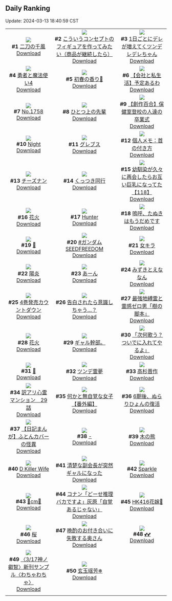 ## Daily Ranking
Update: 2024-03-13 18:40:59 CST

|      |      |      |
| :----: | :----: | :----: |
| ![](https://i.pixiv.re/c/240x480/img-master/img/2024/03/11/00/00/25/116810101_p0_master1200.jpg)<br>**#1** [二刀の千風](https://www.pixiv.net/artworks/116810101)<br>[Download](https://i.pixiv.re/img-original/img/2024/03/11/00/00/25/116810101_p0.jpg) | ![](https://i.pixiv.re/c/240x480/img-master/img/2024/03/13/13/26/26/116810175_p0_master1200.jpg)<br>**#2** [こういうコンセプトのフィギュアを作ってみたい（商品が継続したら）](https://www.pixiv.net/artworks/116810175)<br>[Download](https://i.pixiv.re/img-original/img/2024/03/13/13/26/26/116810175_p0.jpg) | ![](https://i.pixiv.re/c/240x480/img-master/img/2024/03/11/00/01/02/116810215_p0_master1200.jpg)<br>**#3** [1日ごとにデレが増えてくツンデレデレちゃん](https://www.pixiv.net/artworks/116810215)<br>[Download](https://i.pixiv.re/img-original/img/2024/03/11/00/01/02/116810215_p0.jpg) |
| ![](https://i.pixiv.re/c/240x480/img-master/img/2024/03/11/17/21/59/116826402_p0_master1200.jpg)<br>**#4** [勇者と魔法使い4](https://www.pixiv.net/artworks/116826402)<br>[Download](https://i.pixiv.re/img-original/img/2024/03/11/17/21/59/116826402_p0.jpg) | ![](https://i.pixiv.re/c/240x480/img-master/img/2024/03/11/16/41/54/116825583_p0_master1200.jpg)<br>**#5** [初春の香り🌸](https://www.pixiv.net/artworks/116825583)<br>[Download](https://i.pixiv.re/img-original/img/2024/03/11/16/41/54/116825583_p0.jpg) | ![](https://i.pixiv.re/c/240x480/img-master/img/2024/03/12/12/04/05/116848852_p0_master1200.jpg)<br>**#6** [【会社と私生活】予定あるわ](https://www.pixiv.net/artworks/116848852)<br>[Download](https://i.pixiv.re/img-original/img/2024/03/12/12/04/05/116848852_p0.jpg) |
| ![](https://i.pixiv.re/c/240x480/img-master/img/2024/03/11/00/00/06/116810011_p0_master1200.jpg)<br>**#7** [No.1758](https://www.pixiv.net/artworks/116810011)<br>[Download](https://i.pixiv.re/img-original/img/2024/03/11/00/00/06/116810011_p0.jpg) | ![](https://i.pixiv.re/c/240x480/img-master/img/2024/03/12/00/01/14/116838408_p0_master1200.jpg)<br>**#8** [ひとつ上の先輩](https://www.pixiv.net/artworks/116838408)<br>[Download](https://i.pixiv.re/img-original/img/2024/03/12/00/01/14/116838408_p0.jpg) | ![](https://i.pixiv.re/c/240x480/img-master/img/2024/03/11/19/16/42/116829137_p0_master1200.jpg)<br>**#9** [【創作百合】保健室登校の人達の卒業式](https://www.pixiv.net/artworks/116829137)<br>[Download](https://i.pixiv.re/img-original/img/2024/03/11/19/16/42/116829137_p0.jpg) |
| ![](https://i.pixiv.re/c/240x480/img-master/img/2024/03/11/00/20/43/116811075_p0_master1200.jpg)<br>**#10** [Night](https://www.pixiv.net/artworks/116811075)<br>[Download](https://i.pixiv.re/img-original/img/2024/03/11/00/20/43/116811075_p0.jpg) | ![](https://i.pixiv.re/c/240x480/img-master/img/2024/03/11/17/48/22/116826935_p0_master1200.jpg)<br>**#11** [グレブス](https://www.pixiv.net/artworks/116826935)<br>[Download](https://i.pixiv.re/img-original/img/2024/03/11/17/48/22/116826935_p0.jpg) | ![](https://i.pixiv.re/c/240x480/img-master/img/2024/03/12/06/00/05/116844223_p0_master1200.jpg)<br>**#12** [個人メモ：首の付き方](https://www.pixiv.net/artworks/116844223)<br>[Download](https://i.pixiv.re/img-original/img/2024/03/12/06/00/05/116844223_p0.jpg) |
| ![](https://i.pixiv.re/c/240x480/img-master/img/2024/03/12/21/28/37/116860822_p0_master1200.jpg)<br>**#13** [チーズナン](https://www.pixiv.net/artworks/116860822)<br>[Download](https://i.pixiv.re/img-original/img/2024/03/12/21/28/37/116860822_p0.jpg) | ![](https://i.pixiv.re/c/240x480/img-master/img/2024/03/11/00/30/04/116811392_p0_master1200.jpg)<br>**#14** [くっつき同行](https://www.pixiv.net/artworks/116811392)<br>[Download](https://i.pixiv.re/img-original/img/2024/03/11/00/30/04/116811392_p0.jpg) | ![](https://i.pixiv.re/c/240x480/img-master/img/2024/03/12/00/01/50/116838459_p0_master1200.jpg)<br>**#15** [幼馴染が久々に再会したらお互い巨乳になってた【118】](https://www.pixiv.net/artworks/116838459)<br>[Download](https://i.pixiv.re/img-original/img/2024/03/12/00/01/50/116838459_p0.jpg) |
| ![](https://i.pixiv.re/c/240x480/img-master/img/2024/03/11/00/00/25/116810098_p0_master1200.jpg)<br>**#16** [花火](https://www.pixiv.net/artworks/116810098)<br>[Download](https://i.pixiv.re/img-original/img/2024/03/11/00/00/25/116810098_p0.jpg) | ![](https://i.pixiv.re/c/240x480/img-master/img/2024/03/11/00/00/24/116810095_p0_master1200.jpg)<br>**#17** [Hunter](https://www.pixiv.net/artworks/116810095)<br>[Download](https://i.pixiv.re/img-original/img/2024/03/11/00/00/24/116810095_p0.jpg) | ![](https://i.pixiv.re/c/240x480/img-master/img/2024/03/11/20/14/24/116830728_p0_master1200.jpg)<br>**#18** [嗚呼、たぬきはもうだめです](https://www.pixiv.net/artworks/116830728)<br>[Download](https://i.pixiv.re/img-original/img/2024/03/11/20/14/24/116830728_p0.jpg) |
| ![](https://i.pixiv.re/c/240x480/img-master/img/2024/03/12/00/00/09/116838205_p0_master1200.jpg)<br>**#19** [💞](https://www.pixiv.net/artworks/116838205)<br>[Download](https://i.pixiv.re/img-original/img/2024/03/12/00/00/09/116838205_p0.jpg) | ![](https://i.pixiv.re/c/240x480/img-master/img/2024/03/12/00/53/37/116840118_p0_master1200.jpg)<br>**#20** [#ガンダムSEEDFREEDOM](https://www.pixiv.net/artworks/116840118)<br>[Download](https://i.pixiv.re/img-original/img/2024/03/12/00/53/37/116840118_p0.jpg) | ![](https://i.pixiv.re/c/240x480/img-master/img/2024/03/11/18/44/56/116828345_p0_master1200.jpg)<br>**#21** [女キラ](https://www.pixiv.net/artworks/116828345)<br>[Download](https://i.pixiv.re/img-original/img/2024/03/11/18/44/56/116828345_p0.jpg) |
| ![](https://i.pixiv.re/c/240x480/img-master/img/2024/03/12/00/00/23/116838278_p0_master1200.jpg)<br>**#22** [陽炎](https://www.pixiv.net/artworks/116838278)<br>[Download](https://i.pixiv.re/img-original/img/2024/03/12/00/00/23/116838278_p0.jpg) | ![](https://i.pixiv.re/c/240x480/img-master/img/2024/03/11/00/00/22/116810085_p0_master1200.jpg)<br>**#23** [あーん](https://www.pixiv.net/artworks/116810085)<br>[Download](https://i.pixiv.re/img-original/img/2024/03/11/00/00/22/116810085_p0.jpg) | ![](https://i.pixiv.re/c/240x480/img-master/img/2024/03/11/00/00/04/116809999_p0_master1200.jpg)<br>**#24** [みずきとえななん](https://www.pixiv.net/artworks/116809999)<br>[Download](https://i.pixiv.re/img-original/img/2024/03/11/00/00/04/116809999_p0.jpg) |
| ![](https://i.pixiv.re/c/240x480/img-master/img/2024/03/12/00/16/24/116839053_p0_master1200.jpg)<br>**#25** [4巻発売カウントダウン](https://www.pixiv.net/artworks/116839053)<br>[Download](https://i.pixiv.re/img-original/img/2024/03/12/00/16/24/116839053_p0.jpg) | ![](https://i.pixiv.re/c/240x480/img-master/img/2024/03/11/00/01/06/116810224_p0_master1200.jpg)<br>**#26** [告白されたら意識しちゃう…？](https://www.pixiv.net/artworks/116810224)<br>[Download](https://i.pixiv.re/img-original/img/2024/03/11/00/01/06/116810224_p0.jpg) | ![](https://i.pixiv.re/c/240x480/img-master/img/2024/03/12/11/46/07/116848519_p0_master1200.jpg)<br>**#27** [最強地縛霊と霊感ゼロ男「樹の脚本」](https://www.pixiv.net/artworks/116848519)<br>[Download](https://i.pixiv.re/img-original/img/2024/03/12/11/46/07/116848519_p0.jpg) |
| ![](https://i.pixiv.re/c/240x480/img-master/img/2024/03/11/00/00/18/116810062_p0_master1200.jpg)<br>**#28** [花火](https://www.pixiv.net/artworks/116810062)<br>[Download](https://i.pixiv.re/img-original/img/2024/03/11/00/00/18/116810062_p0.jpg) | ![](https://i.pixiv.re/c/240x480/img-master/img/2024/03/12/16/14/16/116852762_p0_master1200.jpg)<br>**#29** [ギャル幹部。](https://www.pixiv.net/artworks/116852762)<br>[Download](https://i.pixiv.re/img-original/img/2024/03/12/16/14/16/116852762_p0.jpg) | ![](https://i.pixiv.re/c/240x480/img-master/img/2024/03/11/17/11/22/116826187_p0_master1200.jpg)<br>**#30** [「次何歌う？ついでに入れてやるよ」](https://www.pixiv.net/artworks/116826187)<br>[Download](https://i.pixiv.re/img-original/img/2024/03/11/17/11/22/116826187_p0.jpg) |
| ![](https://i.pixiv.re/c/240x480/img-master/img/2024/03/11/01/01/22/116812320_p0_master1200.jpg)<br>**#31** [💞](https://www.pixiv.net/artworks/116812320)<br>[Download](https://i.pixiv.re/img-original/img/2024/03/11/01/01/22/116812320_p0.jpg) | ![](https://i.pixiv.re/c/240x480/img-master/img/2024/03/12/00/00/33/116838315_p0_master1200.jpg)<br>**#32** [ツンデ霊夢](https://www.pixiv.net/artworks/116838315)<br>[Download](https://i.pixiv.re/img-original/img/2024/03/12/00/00/33/116838315_p0.jpg) | ![](https://i.pixiv.re/c/240x480/img-master/img/2024/03/12/00/00/23/116838277_p0_master1200.jpg)<br>**#33** [高杉晋作](https://www.pixiv.net/artworks/116838277)<br>[Download](https://i.pixiv.re/img-original/img/2024/03/12/00/00/23/116838277_p0.jpg) |
| ![](https://i.pixiv.re/c/240x480/img-master/img/2024/03/12/14/54/52/116851512_p0_master1200.jpg)<br>**#34** [訳アリ心霊マンション　29話](https://www.pixiv.net/artworks/116851512)<br>[Download](https://i.pixiv.re/img-original/img/2024/03/12/14/54/52/116851512_p0.jpg) | ![](https://i.pixiv.re/c/240x480/img-master/img/2024/03/11/19/57/34/116830172_p0_master1200.jpg)<br>**#35** [何かと無自覚な女子【番外編】](https://www.pixiv.net/artworks/116830172)<br>[Download](https://i.pixiv.re/img-original/img/2024/03/11/19/57/34/116830172_p0.jpg) | ![](https://i.pixiv.re/c/240x480/img-master/img/2024/03/11/20/40/50/116831409_p0_master1200.jpg)<br>**#36** [6期後、ぬらりひょんの復活](https://www.pixiv.net/artworks/116831409)<br>[Download](https://i.pixiv.re/img-original/img/2024/03/11/20/40/50/116831409_p0.jpg) |
| ![](https://i.pixiv.re/c/240x480/img-master/img/2024/03/12/20/25/27/116858726_p0_master1200.jpg)<br>**#37** [【日記まんが】ふとんカバーの怪異](https://www.pixiv.net/artworks/116858726)<br>[Download](https://i.pixiv.re/img-original/img/2024/03/12/20/25/27/116858726_p0.jpg) | ![](https://i.pixiv.re/c/240x480/img-master/img/2024/03/12/00/00/16/116838240_p0_master1200.jpg)<br>**#38** [-](https://www.pixiv.net/artworks/116838240)<br>[Download](https://i.pixiv.re/img-original/img/2024/03/12/00/00/16/116838240_p0.jpg) | ![](https://i.pixiv.re/c/240x480/img-master/img/2024/03/11/00/06/40/116810543_p0_master1200.jpg)<br>**#39** [木の熊](https://www.pixiv.net/artworks/116810543)<br>[Download](https://i.pixiv.re/img-original/img/2024/03/11/00/06/40/116810543_p0.jpg) |
| ![](https://i.pixiv.re/c/240x480/img-master/img/2024/03/11/10/24/57/116819767_p0_master1200.jpg)<br>**#40** [D Killer Wife](https://www.pixiv.net/artworks/116819767)<br>[Download](https://i.pixiv.re/img-original/img/2024/03/11/10/24/57/116819767_p0.jpg) | ![](https://i.pixiv.re/c/240x480/img-master/img/2024/03/12/19/00/26/116856424_p0_master1200.jpg)<br>**#41** [清楚な副会長が突然ギャルになった](https://www.pixiv.net/artworks/116856424)<br>[Download](https://i.pixiv.re/img-original/img/2024/03/12/19/00/26/116856424_p0.jpg) | ![](https://i.pixiv.re/c/240x480/img-master/img/2024/03/11/14/48/19/116823646_p0_master1200.jpg)<br>**#42** [Sparkle](https://www.pixiv.net/artworks/116823646)<br>[Download](https://i.pixiv.re/img-original/img/2024/03/11/14/48/19/116823646_p0.jpg) |
| ![](https://i.pixiv.re/c/240x480/img-master/img/2024/03/11/20/31/31/116831204_p0_master1200.jpg)<br>**#43** [💖cm💖](https://www.pixiv.net/artworks/116831204)<br>[Download](https://i.pixiv.re/img-original/img/2024/03/11/20/31/31/116831204_p0.jpg) | ![](https://i.pixiv.re/c/240x480/img-master/img/2024/03/11/17/05/38/116826070_p0_master1200.jpg)<br>**#44** [コナン「どーせ推理バカですよ」灰原「自覚あるじゃない」](https://www.pixiv.net/artworks/116826070)<br>[Download](https://i.pixiv.re/img-original/img/2024/03/11/17/05/38/116826070_p0.jpg) | ![](https://i.pixiv.re/c/240x480/img-master/img/2024/03/11/22/10/36/116834498_p0_master1200.jpg)<br>**#45** [HK416花嫁🌸](https://www.pixiv.net/artworks/116834498)<br>[Download](https://i.pixiv.re/img-original/img/2024/03/11/22/10/36/116834498_p0.jpg) |
| ![](https://i.pixiv.re/c/240x480/img-master/img/2024/03/11/03/42/05/116815126_p0_master1200.jpg)<br>**#46** [桜](https://www.pixiv.net/artworks/116815126)<br>[Download](https://i.pixiv.re/img-original/img/2024/03/11/03/42/05/116815126_p0.jpg) | ![](https://i.pixiv.re/c/240x480/img-master/img/2024/03/11/00/01/52/116810304_p0_master1200.jpg)<br>**#47** [晩酌のお付き合いに失敗する奥さん](https://www.pixiv.net/artworks/116810304)<br>[Download](https://i.pixiv.re/img-original/img/2024/03/11/00/01/52/116810304_p0.jpg) | ![](https://i.pixiv.re/c/240x480/img-master/img/2024/03/11/00/58/19/116812205_p0_master1200.jpg)<br>**#48** [💕💕](https://www.pixiv.net/artworks/116812205)<br>[Download](https://i.pixiv.re/img-original/img/2024/03/11/00/58/19/116812205_p0.jpg) |
| ![](https://i.pixiv.re/c/240x480/img-master/img/2024/03/11/17/12/34/116826202_p0_master1200.jpg)<br>**#49** [〈3/17神ノ叡智〉新刊サンプル〈わちゃわちゃ〉](https://www.pixiv.net/artworks/116826202)<br>[Download](https://i.pixiv.re/img-original/img/2024/03/11/17/12/34/116826202_p0.jpg) | ![](https://i.pixiv.re/c/240x480/img-master/img/2024/03/11/01/05/35/116812420_p0_master1200.jpg)<br>**#50** [玄玉瑶芳❄](https://www.pixiv.net/artworks/116812420)<br>[Download](https://i.pixiv.re/img-original/img/2024/03/11/01/05/35/116812420_p0.jpg) |
|      |
